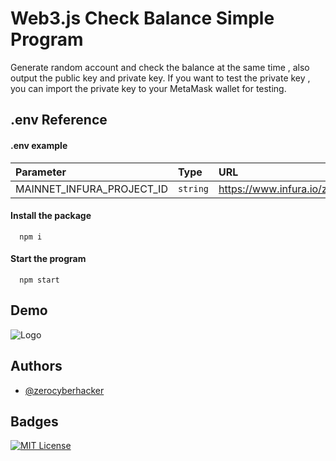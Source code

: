 
# Web3.js Check Balance Simple Program

Generate random account and check the balance at the same time , also output the public key and private key.
If you want to test the private key , you can import the private key to your MetaMask wallet for testing.


## .env Reference

#### .env example

| Parameter | Type     | URL                |
| :-------- | :------- | :------------------------- |
| MAINNET_INFURA_PROJECT_ID | `string` | https://www.infura.io/zh |

#### Install the package

```
  npm i
```
#### Start the program

```
  npm start
```

## Demo



![Logo](https://i.ibb.co/VmZT7qs/Screenshot-2023-05-18-at-9-17-43-AM.png)


## Authors

- [@zerocyberhacker](https://github.com/zerocyberhacker)


## Badges

[![MIT License](https://img.shields.io/badge/License-MIT-green.svg)](https://choosealicense.com/licenses/mit/)
